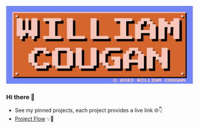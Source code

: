 ![Website Screenshot](https://raw.githubusercontent.com/billycougz/billycougz/main/Screenshot%202023-05-06%20at%2011.07.11%20AM.png)

### Hi there 👋

- See my pinned projects, each project provides a live link 🌐👇
- [Project Flow](https://github.com/users/billycougz/projects/3/views/1) 💡🚀

<!--
**billycougz/billycougz** is a ✨ _special_ ✨ repository because its `README.md` (this file) appears on your GitHub profile.

Here are some ideas to get you started:

- 🔭 I’m currently working on ...
- 🌱 I’m currently learning ...
- 👯 I’m looking to collaborate on ...
- 🤔 I’m looking for help with ...
- 💬 Ask me about ...
- 📫 How to reach me: ...
- 😄 Pronouns: ...
- ⚡ Fun fact: ...
-->
